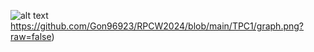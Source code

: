 ![alt text](https://github.com/Gon96923/RPCW2024/blob/main/TPC1/graph.png)https://github.com/Gon96923/RPCW2024/blob/main/TPC1/graph.png?raw=false)

